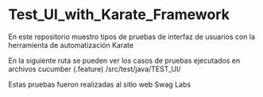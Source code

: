 # Test_UI_with_Karate_Framework
En este repositorio muestro tipos de pruebas de interfaz de usuarios con la herramienta de automatización Karate 

En la siguiente ruta se pueden ver los casos de pruebas ejecutados en archivos cucumber (.feature)
/src/test/java/TEST_UI/ 

Estas pruebas fueron realizadas al sitio web Swag Labs 
